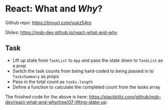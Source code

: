 # React: What and _Why_?

Github repo: https://tinyurl.com/yukz54rp

Slides: https://msb-dev.github.io/react-what-and-why

## Task

- Lift up state from `TaskList` to `App` and pass the state down to `TaskList` as a prop
- Switch the task counts from being hard-coded to being passed in to `TasksSummary` as props
- Pass in the total count as `tasks.length`
- Define a function to calculate the completed count from the tasks array

The finished code for the above is here: https://stackblitz.com/github/msb-dev/react-what-and-why/tree/07-lifting-state-up.
